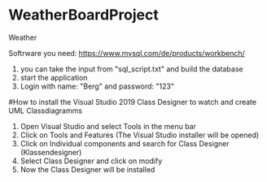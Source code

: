 # WeatherBoardProject
Weather

Softrware you need:
https://www.mysql.com/de/products/workbench/

1. you can take the input from "sql_script.txt" and build the database
2. start the application
3. Login with name: "Berg" and password: "123"

#How to install the Visual Studio 2019 Class Designer to watch and create UML Classdiagramms

1. Open Visual Studio and select Tools in the menu bar
2. Click on Tools and Features (The Visual Studio installer will be opened)
3. Click on Individual components and search for Class Designer (Klassendesigner)
4. Select Class Designer and click on modify
5. Now the Class Designer will be installed
